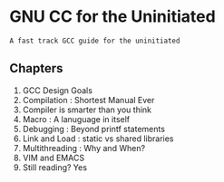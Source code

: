 #	GNU CC for the Uninitiated

	A fast track GCC guide for the uninitiated

## Chapters

1. GCC Design Goals
2. Compilation : Shortest Manual Ever
3. Compiler is smarter than you think
4. Macro : A lanuguage in itself
5. Debugging : Beyond printf statements
6. Link and Load : static vs shared libraries
7. Multithreading : Why and When?
8. VIM and EMACS 
9. Still reading? Yes
